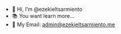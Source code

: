 - 👋 Hi, I’m @ezekieltsarmiento
- 📚 You want learn more...
- 📩 My Email: admin@ezekieltsarmiento.me

<!---
ezekieltsarmiento/ezekieltsarmiento is a ✨ special ✨ repository because its `README.md` (this file) appears on your GitHub profile.
You can click the Preview link to take a look at your changes.
--->

